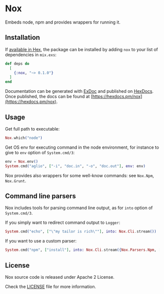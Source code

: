 # Nox

Embeds node, npm and provides wrappers for running it.

## Installation

If [available in Hex](https://hex.pm/docs/publish), the package can be installed
by adding `nox` to your list of dependencies in `mix.exs`:

```elixir
def deps do
  [
    {:nox, "~> 0.1.0"}
  ]
end
```

Documentation can be generated with [ExDoc](https://github.com/elixir-lang/ex_doc)
and published on [HexDocs](https://hexdocs.pm). Once published, the docs can
be found at [https://hexdocs.pm/nox](https://hexdocs.pm/nox).

## Usage

Get full path to executable:

```elixir
Nox.which("node")
```

Get OS env for executing command in the node environment, for instance
to give to `env` option of `System.cmd/3`:

```elixir
env = Nox.env()
System.cmd("aglio", ["-i", "doc.in", "-o", "doc.out"], env: env)
```

Nox provides also wrappers for some well-know commands: see `Nox.Npm`,
`Nox.Grunt`.

## Command line parsers

Nox includes tools for parsing command line output, as for `into`
option of `System.cmd/3`.

If you simply want to redirect command output to `Logger`:

```elixir
System.cmd("echo", ["\"my tailor is rich\""], into: Nox.Cli.stream())
```

If you want to use a custom parser:

```elixir
System.cmd("npm", ["install"], into: Nox.Cli.stream({Nox.Parsers.Npm, []}))
```

## License

Nox source code is released under Apache 2 License.

Check the [LICENSE](LICENSE) file for more information.
